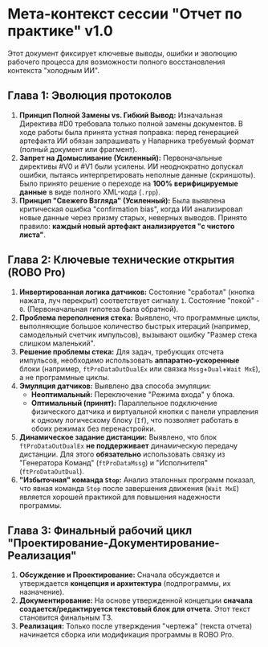 # Мета-контекст сессии "Отчет по практике" v1.0

Этот документ фиксирует ключевые выводы, ошибки и эволюцию рабочего процесса для возможности полного восстановления контекста "холодным ИИ".

## Глава 1: Эволюция протоколов

1.  **Принцип Полной Замены vs. Гибкий Вывод:** Изначальная Директива #D0 требовала только полной замены документов. В ходе работы была принята устная поправка: перед генерацией артефакта ИИ обязан запрашивать у Напарника требуемый формат (полный документ или фрагмент).
2.  **Запрет на Домысливание (Усиленный):** Первоначальные директивы #V0 и #V1 были усилены. ИИ неоднократно допускал ошибки, пытаясь интерпретировать неполные данные (скриншоты). Было принято решение о переходе на **100% верифицируемые данные** в виде полного XML-кода (`.rpp`).
3.  **Принцип "Свежего Взгляда" (Усиленный):** Была выявлена критическая ошибка "confirmation bias", когда ИИ анализировал новые данные через призму старых, неверных выводов. Принято правило: **каждый новый артефакт анализируется "с чистого листа"**.

## Глава 2: Ключевые технические открытия (ROBO Pro)

1.  **Инвертированная логика датчиков:** Состояние "сработал" (кнопка нажата, луч перекрыт) соответствует сигналу `1`. Состояние "покой" - `0`. (Первоначальная гипотеза была обратной).
2.  **Проблема переполнения стека:** Выявлено, что программные циклы, выполняющие большое количество быстрых итераций (например, самодельный счетчик импульсов), вызывают ошибку "Размер стека слишком маленький".
3.  **Решение проблемы стека:** Для задач, требующих отсчета импульсов, необходимо использовать **аппаратно-ускоренные** блоки (например, `ftProDataOutDualEx` или связка `Mssg`+`Dual`+`Wait MxE`), а не программные циклы.
4.  **Эмуляция датчиков:** Выявлено два способа эмуляции:
    *   **Неоптимальный:** Переключение "Режима входа" у блока.
    *   **Оптимальный (принят):** Параллельное подключение физического датчика и виртуальной кнопки с панели управления к одному логическому блоку (`If`), что позволяет работать в обоих режимах без перенастройки.
5.  **Динамическое задание дистанции:** Выявлено, что блок `ftProDataOutDualEx` **не поддерживает** динамическую передачу дистанции. Для этого **обязательно** использовать связку из "Генератора Команд" (`ftProDataMssg`) и "Исполнителя" (`ftProDataOutDual`).
6.  **"Избыточная" команда `Stop`:** Анализ эталонных программ показал, что явная команда `Stop` после завершения движения (`Wait MxE`) является хорошей практикой для повышения надежности программы.

## Глава 3: Финальный рабочий цикл "Проектирование-Документирование-Реализация"

1.  **Обсуждение и Проектирование:** Сначала обсуждается и утверждается **концепция и архитектура** (подпрограммы, их назначение).
2.  **Документирование:** На основе утвержденной концепции **сначала создается/редактируется текстовый блок для отчета**. Этот текст становится финальным ТЗ.
3.  **Реализация:** Только после утверждения "чертежа" (текста отчета) начинается сборка или модификация программы в ROBO Pro.